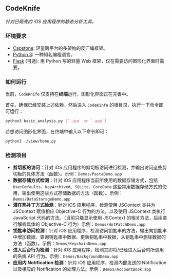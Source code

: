 ## CodeKnife

*针对已砸壳的 iOS 应用程序的静态分析工具。*

### 环境要求

* [Capstone](https://github.com/aquynh/capstone): 轻量跨平台的多架构的反汇编框架。
* [Python 3](https://www.python.org/): 一种知名编程语言。
* [Flask](http://flask.pocoo.org/) (可选): 用 Python 写的轻量 Web 框架，仅在需要访问图形化界面时需要。

### 如何运行

当前，`CodeKnife` 仅支持在**终端**运行，图形化界面正在完善中。

首先，确保已经安装上述依赖，然后进入 `CodeKinfe` 的根目录，执行一下命令即可运行：

```sh
python3 basic_analysis.py [`.ipa` or `.app`]
```

若想访问图形化界面，在终端中输入以下命令即可：

```sh
python3 ./view/home.py
```

### 检测项目

* **剪切板的访问**：针对 iOS 应用程序的剪切板访问进行检测，并输出访问这些剪切板的具体方法（函数）。示例：`Demos/PasteDemo.app`
* **数据存储方式检测**：针对 iOS 应用程序当前所使用的数据存储方式，包括 `UserDefaults`、`KeyArchived`、`SQLite`、`CoreData` 这些常用数据存储方式的使用，输出使用这些方式存储数据的方法（函数）。示例：`Demos/DataStorageDemo.app`
* **潜在热补丁方式检测**：针对 iOS 应用程序，检测使用 JSContext 类并为 JSContext 赋值相应 Objective-C 行为的方法，以及使用 JSContext 类执行 JavaScript 代码的方法。（当前只能显示使用 JSContext 的相关方法，后续进行解析具体的 Objective-C 行为）示例：`Demos/HotPatchDemo.app`
* **钥匙串访问检测**：针对 iOS 应用程序，检测访问钥匙串的方法，输出向钥匙串中增加数据、查询钥匙串中数据、更新钥匙串中数据，从钥匙串中删除数据的方法（函数）。示例：`Demos/KeychainDemo.app`
* **进入后台行为检测**：针对 iOS 应用程序，检测其即将/已经进入后台时所调用的系统 API 行为。示例：`Demos/BackgroundDemo.app`
* **应用内 Notification 检测**：针对 iOS 应用程序，检测内部发送的 Notification 以及相应的 Notification 的处理方法。示例：`Demos/AccountBook.app`